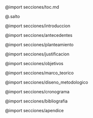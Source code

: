 <!-- Protocolo para Tesis. v0.0.1
    Por:
        - Luis González
        - Bayardo Falcón
        - Jean Torrez
 -->

<!-- <section id="portada">
<h1>Propuesta de desarrollo de un lenguaje de programación en español con enfoque didáctico, dirigido a estudiantes de la sede regional UNI Norte, Estelí.</h1>
</section> -->

@import secciones/toc.md

@.salto

@import secciones/introduccion

@import secciones/antecedentes

@import secciones/planteamiento

@import secciones/justificacion

@import secciones/objetivos

@import secciones/marco_teorico

@import secciones/diseno_metodologico

@import secciones/cronograma

@import secciones/bibliografia

@import secciones/apendice

